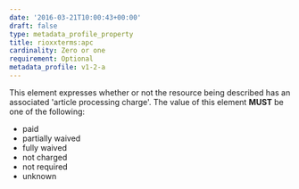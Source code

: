 ```yaml
---
date: '2016-03-21T10:00:43+00:00'
draft: false
type: metadata_profile_property
title: rioxxterms:apc
cardinality: Zero or one
requirement: Optional
metadata_profile: v1-2-a
---
```

This element expresses whether or not the resource being described has an associated 'article processing charge'. The value of this element **MUST** be one of the following:

* paid
* partially waived
* fully waived
* not charged
* not required
* unknown
